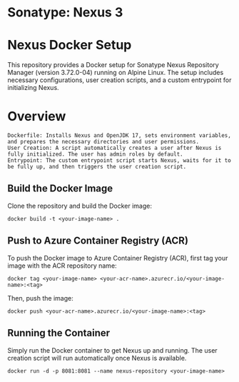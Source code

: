 # Sonatype: Nexus 3
              
# Nexus Docker Setup
This repository provides a Docker setup for Sonatype Nexus Repository Manager (version 3.72.0-04) running on Alpine Linux. The setup includes necessary configurations, user creation scripts, and a custom entrypoint for initializing Nexus.

# Overview
    Dockerfile: Installs Nexus and OpenJDK 17, sets environment variables, and prepares the necessary directories and user permissions.
    User Creation: A script automatically creates a user after Nexus is fully initialized. The user has admin roles by default.
    Entrypoint: The custom entrypoint script starts Nexus, waits for it to be fully up, and then triggers the user creation script.

## Build the Docker Image
Clone the repository and build the Docker image:
  ```
  docker build -t <your-image-name> .
  ```
## Push to Azure Container Registry (ACR)
To push the Docker image to Azure Container Registry (ACR), first tag your image with the ACR repository name:
  ```
  docker tag <your-image-name> <your-acr-name>.azurecr.io/<your-image-name>:<tag>
  ```
Then, push the image:
  ```
  docker push <your-acr-name>.azurecr.io/<your-image-name>:<tag>
  ```
## Running the Container
Simply run the Docker container to get Nexus up and running. The user creation script will run automatically once Nexus is available.
  ```
  docker run -d -p 8081:8081 --name nexus-repository <your-image-name>
  ```
